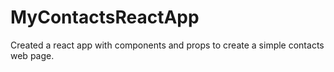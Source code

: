 # MyContactsReactApp
Created a react app with components and props to create a simple contacts web page.
